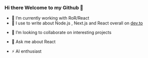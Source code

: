 ### Hi there Welcome to my Github 👋
<!--

**Wonder2210/Wonder2210** is a ✨ _special_ ✨ repository because its `README.md` (this file) appears on your GitHub profile.

Here are some ideas to get you started:

-->
- 🔭 I’m currently working with RoR/React
- 📖 I use to write about Node.js , Next.js and React overall on [dev.to](https://dev.to/wonder2210)
<!-- - 🌱 I’m currently learning ... -->
- 👯 I’m looking to collaborate on interesting projects
<!-- - 🤔 I’m looking for help with ... -->
- 💬 Ask me about React
<!-- - 📫 How to reach me: ... -->
- ⚡ AI enthusiast

